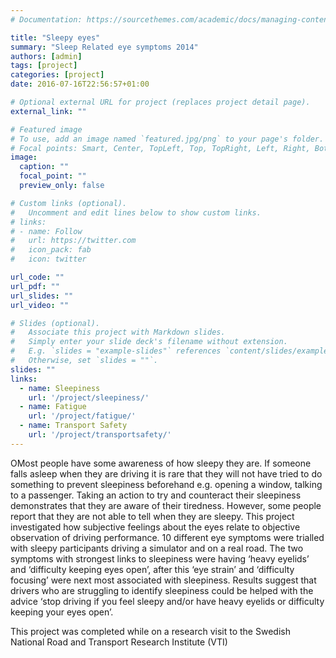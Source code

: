 ```yaml
---
# Documentation: https://sourcethemes.com/academic/docs/managing-content/

title: "Sleepy eyes"
summary: "Sleep Related eye symptoms 2014"
authors: [admin]
tags: [project]
categories: [project]
date: 2016-07-16T22:56:57+01:00

# Optional external URL for project (replaces project detail page).
external_link: ""

# Featured image
# To use, add an image named `featured.jpg/png` to your page's folder.
# Focal points: Smart, Center, TopLeft, Top, TopRight, Left, Right, BottomLeft, Bottom, BottomRight.
image:
  caption: ""
  focal_point: ""
  preview_only: false

# Custom links (optional).
#   Uncomment and edit lines below to show custom links.
# links:
# - name: Follow
#   url: https://twitter.com
#   icon_pack: fab
#   icon: twitter

url_code: ""
url_pdf: ""
url_slides: ""
url_video: ""

# Slides (optional).
#   Associate this project with Markdown slides.
#   Simply enter your slide deck's filename without extension.
#   E.g. `slides = "example-slides"` references `content/slides/example-slides.md`.
#   Otherwise, set `slides = ""`.
slides: ""
links:
  - name: Sleepiness
    url: '/project/sleepiness/'
  - name: Fatigue
    url: '/project/fatigue/'
  - name: Transport Safety
    url: '/project/transportsafety/'
---
```


OMost people have some awareness of how sleepy they are. If someone falls asleep when they are driving it is rare that they will not have tried to do something to prevent sleepiness beforehand e.g. opening a window, talking to a passenger. Taking an action to try and counteract their sleepiness demonstrates that they are aware of their tiredness. However, some people report that they are not able to tell when they are sleepy. This project investigated how subjective feelings about the eyes relate to objective observation of driving performance. 10 different eye symptoms were trialled with sleepy participants driving a simulator and on a real road. The two symptoms with strongest links to sleepiness were having ‘heavy eyelids’ and ‘difficulty keeping eyes open’, after this ‘eye strain’ and ‘difficulty focusing’ were next most associated with sleepiness. Results suggest that drivers who are struggling to identify sleepiness could be helped with the advice ‘stop driving if you feel sleepy and/or have heavy eyelids or difficulty keeping your eyes open’. 

This project was completed while on a research visit to the Swedish National Road and Transport Research Institute (VTI)
